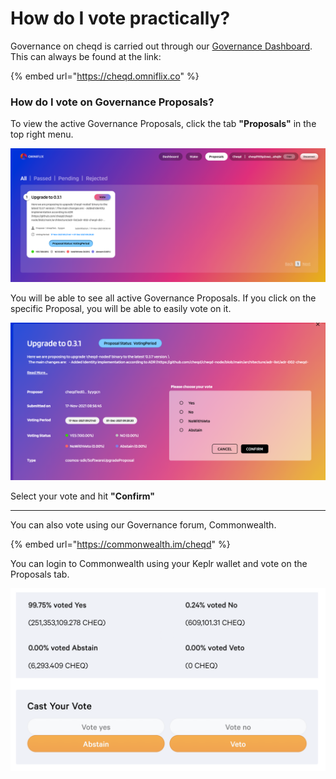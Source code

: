 # How do I vote practically?

Governance on cheqd is carried out through our [Governance Dashboard](https://cheqd.omniflix.co). This can always be found at the link:

{% embed url="https://cheqd.omniflix.co" %}

### How do I vote on Governance Proposals?

To view the active Governance Proposals, click the tab **"Proposals"** in the top right menu.

![](../.gitbook/assets/image.png)

You will be able to see all active Governance Proposals. If you click on the specific Proposal, you will be able to easily vote on it.

![](<../.gitbook/assets/image (10).png>)

Select your vote and hit **"Confirm"**

****

You can also vote using our Governance forum, Commonwealth.

{% embed url="https://commonwealth.im/cheqd" %}

You can login to Commonwealth using your Keplr wallet and vote on the Proposals tab.

![](<../.gitbook/assets/image (14).png>)

